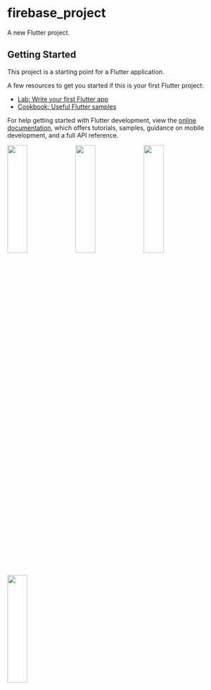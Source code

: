 # firebase_project

A new Flutter project.

## Getting Started

This project is a starting point for a Flutter application.

A few resources to get you started if this is your first Flutter project:

- [Lab: Write your first Flutter app](https://docs.flutter.dev/get-started/codelab)
- [Cookbook: Useful Flutter samples](https://docs.flutter.dev/cookbook)

For help getting started with Flutter development, view the
[online documentation](https://docs.flutter.dev/), which offers tutorials,
samples, guidance on mobile development, and a full API reference.

<p>
  <img src="https://github.com/parthflutter/firebase_project/assets/116251590/513f61bb-444c-441c-b199-307e1253abb0" height=25% width=30%>
  <img src="https://github.com/parthflutter/firebase_project/assets/116251590/a7c69ef8-88fb-41b8-be8f-8bb96cc9ef2d" height=25% width=30%>
  <img src="https://github.com/parthflutter/firebase_project/assets/116251590/0ac8e2ec-f3d4-4437-a413-91890d0a048d"  height=25% width=30%>
  <img src="https://github.com/parthflutter/firebase_project/assets/116251590/0173cd45-a2cd-4601-8835-9ee8f52b3e4a" height=25% width=30%>


</p>
